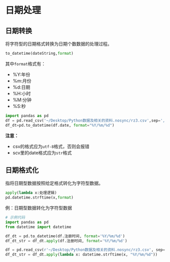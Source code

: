 # 日期处理
## 日期转换
将字符型的日期格式转换为日期个数数据的处理过程。
```python
to_datetime(dateString,format)
```
其中`format`格式有：
+ %Y:年份
+ %m:月份
+ %d:日期
+ %H:小时
+ %M:分钟
+ %S:秒

```python
import pandas as pd
df = pd.read_csv('~/Desktop/Python数据及相关的资料.nosync/rz3.csv',sep=',',encoding='utf8')
df_dt=pd.to_datetime(df.date, format="%Y/%m/%d")
```
**注意：**
+ csv的格式应为`utf-8`格式，否则会报错
+ scv里的date格式应为`str`格式

## 日期格式化
指将日期型数据按照给定格式转化为字符型数据。
```python
apply(lambda x:处理逻辑)
pd.datetime.strftime(x,format)
```
例：日期型数据转化为字符型数据

```python
# 示例代码
import pandas as pd
from datetime import datetime

df_dt = pd.to_datetime(df.注册时间, format='%Y/%m/%d')
df_dt_str = df_dt.apply(df.注册时间, format='%Y/%m/%d')

df = pd.read_csv(r'~/Desktop/Python数据及相关的资料.nosync/rz3.csv', sep=',', encoding='utf8')
df_dt_str = df_dt.apply(lambda x: datetime.strftime(x, "%Y/%m/%d"))
```
